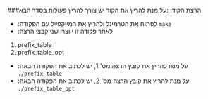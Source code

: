###הרצת הקוד:
:על מנת להריץ את הקוד יש צורך להריץ פעולות בסדר הבא
- :לפתוח את הטרמינל ולהריץ את המייקפייל עם הפקודה
 `make`
- :לאחר פקודה זו יווצרו שני קבצי הרצה
1. prefix_table
2. prefix_table_opt

- :על מנת להריץ את קובץ הרצה מס' 1, יש לכתוב את הפקודה הבאה
 `./prefix_table`
- :על מנת להריץ את קובץ הרצה מס' 2, יש לכתוב את הפקודה הבאה
 `./prefix_table_opt`

